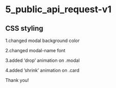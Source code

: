# 5_public_api_request-v1

## CSS styling 
1.changed modal background color

2.changed modal-name font 

3.added ‘drop’ animation on .modal 

4.added ’shrink’ animation on .card

Thank you! 
